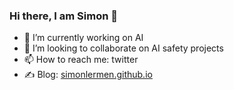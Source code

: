### Hi there, I am Simon 👋

- 🔭 I’m currently working on AI
- 👯 I’m looking to collaborate on AI safety projects
- 📫 How to reach me: twitter
- ✍️ Blog: [simonlermen.github.io](simonlermen.github.io)

<!--
**DalasNoin/DalasNoin** is a ✨ _special_ ✨ repository because its `README.md` (this file) appears on your GitHub profile.

Here are some ideas to get you started:

- 🔭 I’m currently working on AI 
- 🌱 I’m currently learning AI
- 👯 I’m looking to collaborate on ...
- 🤔 I’m looking for help with ...
- 💬 Ask me about ...
- 📫 How to reach me: ...
- 😄 Pronouns: ...
- ⚡ Fun fact: ...

-->
